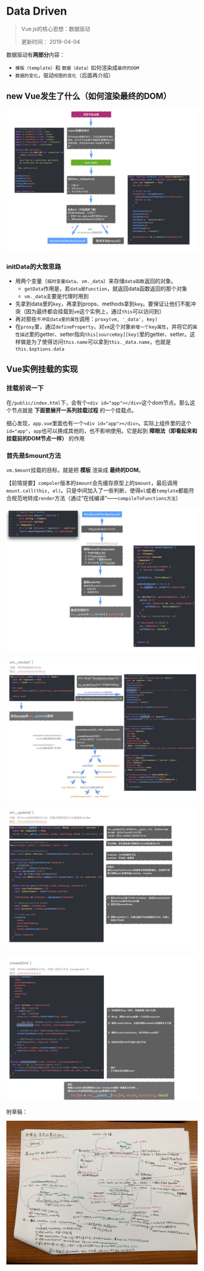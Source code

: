 # Data Driven
> Vue.js的核心思想：数据驱动
> 
> 更新时间： 2019-04-04

数据驱动有**两部分**内容：
 - `模板（template）`和 `数据（data）`如何渲染成`最终的DOM`
 - `数据的变化`，驱动`视图的变化`（后面再介绍）

## new Vue发生了什么（如何渲染最终的DOM）

![alt](./img/datadriven-6.jpg)

### initData的大致思路
 - 用两个变量（`临时变量data`、`vm._data`）来存储`data函数`返回的对象。
    - `getData`作用是，若`data是Function`，就返回data函数返回的那个对象
    - `vm._data`主要是代理时用到
 - 先拿到data里的`key`，再拿到props、methods拿到`key`。要保证让他们不能冲突（因为最终都会挂载到`vm`这个实例上，通过`this`可以访问到）
 - 再对那些`不冲突data里的属性`调用：`proxy(vm, '_data', key)`
 - 在`proxy`里，通过`defineProperty`，对`vm`这个对象`新增一个key属性`，并将它的`属性描述`里的getter、setter指向`this[sourceKey][key]`里的getter、setter。这样做是为了使得访问`this.name`可以拿到`this._data.name`，也就是`this.$options.data`

## Vue实例挂载的实现
### 挂载前说一下
在`/public/index.html`下，会有个`<div id="app"></div>`这个dom节点。那么这个节点就是 **下面要展开一系列挂载过程** 的一个挂载点。

细心发现，`app.vue`里面也有一个`<div id="app"></div>`。实际上组件里的这个`id="app"`，`app`也可以换成其他的，也不影响使用。它是起到 **障眼法（即看起来和挂载前的DOM节点一样）** 的作用

### 首先是$mount方法
`vm.$mount`挂载的目标，就是把 **模板** 渲染成 **最终的DOM**。

【前情提要】`compoler`版本的`$mount`会先缓存原型上的`$mount`，最后调用`mount.call(this, el)`。只是中间加入了一些判断，使得`el`或者`template`都能符合规范地转成`render`方法（通过“在线编译”——`compileToFunctions方法`）

![alt](./img/datadriven-1.jpg)

![alt](./img/datadriven-2.jpg)

![alt](./img/datadriven-3.jpg)

![alt](./img/datadriven-4.jpg)

附草稿：

![alt](./img/datadriven-5.jpg)